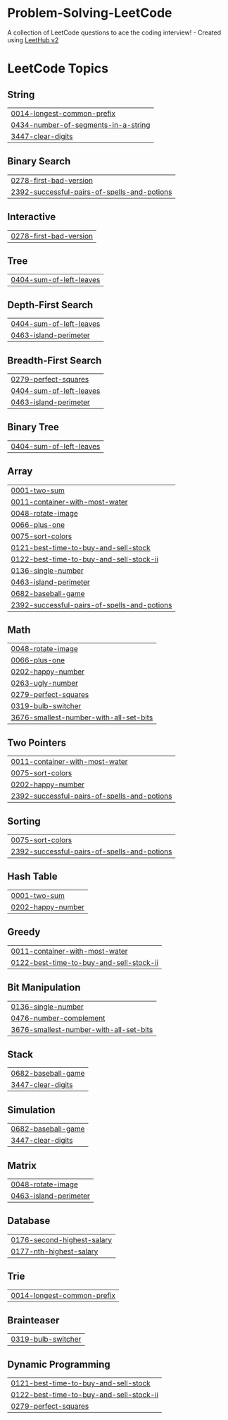 # Problem-Solving-LeetCode
A collection of LeetCode questions to ace the coding interview! - Created using [LeetHub v2](https://github.com/arunbhardwaj/LeetHub-2.0)

<!---LeetCode Topics Start-->
# LeetCode Topics
## String
|  |
| ------- |
| [0014-longest-common-prefix](https://github.com/arcaneteen/Problem-Solving-LeetCode/tree/master/0014-longest-common-prefix) |
| [0434-number-of-segments-in-a-string](https://github.com/arcaneteen/Problem-Solving-LeetCode/tree/master/0434-number-of-segments-in-a-string) |
| [3447-clear-digits](https://github.com/arcaneteen/Problem-Solving-LeetCode/tree/master/3447-clear-digits) |
## Binary Search
|  |
| ------- |
| [0278-first-bad-version](https://github.com/arcaneteen/Problem-Solving-LeetCode/tree/master/0278-first-bad-version) |
| [2392-successful-pairs-of-spells-and-potions](https://github.com/arcaneteen/Problem-Solving-LeetCode/tree/master/2392-successful-pairs-of-spells-and-potions) |
## Interactive
|  |
| ------- |
| [0278-first-bad-version](https://github.com/arcaneteen/Problem-Solving-LeetCode/tree/master/0278-first-bad-version) |
## Tree
|  |
| ------- |
| [0404-sum-of-left-leaves](https://github.com/arcaneteen/Problem-Solving-LeetCode/tree/master/0404-sum-of-left-leaves) |
## Depth-First Search
|  |
| ------- |
| [0404-sum-of-left-leaves](https://github.com/arcaneteen/Problem-Solving-LeetCode/tree/master/0404-sum-of-left-leaves) |
| [0463-island-perimeter](https://github.com/arcaneteen/Problem-Solving-LeetCode/tree/master/0463-island-perimeter) |
## Breadth-First Search
|  |
| ------- |
| [0279-perfect-squares](https://github.com/arcaneteen/Problem-Solving-LeetCode/tree/master/0279-perfect-squares) |
| [0404-sum-of-left-leaves](https://github.com/arcaneteen/Problem-Solving-LeetCode/tree/master/0404-sum-of-left-leaves) |
| [0463-island-perimeter](https://github.com/arcaneteen/Problem-Solving-LeetCode/tree/master/0463-island-perimeter) |
## Binary Tree
|  |
| ------- |
| [0404-sum-of-left-leaves](https://github.com/arcaneteen/Problem-Solving-LeetCode/tree/master/0404-sum-of-left-leaves) |
## Array
|  |
| ------- |
| [0001-two-sum](https://github.com/arcaneteen/Problem-Solving-LeetCode/tree/master/0001-two-sum) |
| [0011-container-with-most-water](https://github.com/arcaneteen/Problem-Solving-LeetCode/tree/master/0011-container-with-most-water) |
| [0048-rotate-image](https://github.com/arcaneteen/Problem-Solving-LeetCode/tree/master/0048-rotate-image) |
| [0066-plus-one](https://github.com/arcaneteen/Problem-Solving-LeetCode/tree/master/0066-plus-one) |
| [0075-sort-colors](https://github.com/arcaneteen/Problem-Solving-LeetCode/tree/master/0075-sort-colors) |
| [0121-best-time-to-buy-and-sell-stock](https://github.com/arcaneteen/Problem-Solving-LeetCode/tree/master/0121-best-time-to-buy-and-sell-stock) |
| [0122-best-time-to-buy-and-sell-stock-ii](https://github.com/arcaneteen/Problem-Solving-LeetCode/tree/master/0122-best-time-to-buy-and-sell-stock-ii) |
| [0136-single-number](https://github.com/arcaneteen/Problem-Solving-LeetCode/tree/master/0136-single-number) |
| [0463-island-perimeter](https://github.com/arcaneteen/Problem-Solving-LeetCode/tree/master/0463-island-perimeter) |
| [0682-baseball-game](https://github.com/arcaneteen/Problem-Solving-LeetCode/tree/master/0682-baseball-game) |
| [2392-successful-pairs-of-spells-and-potions](https://github.com/arcaneteen/Problem-Solving-LeetCode/tree/master/2392-successful-pairs-of-spells-and-potions) |
## Math
|  |
| ------- |
| [0048-rotate-image](https://github.com/arcaneteen/Problem-Solving-LeetCode/tree/master/0048-rotate-image) |
| [0066-plus-one](https://github.com/arcaneteen/Problem-Solving-LeetCode/tree/master/0066-plus-one) |
| [0202-happy-number](https://github.com/arcaneteen/Problem-Solving-LeetCode/tree/master/0202-happy-number) |
| [0263-ugly-number](https://github.com/arcaneteen/Problem-Solving-LeetCode/tree/master/0263-ugly-number) |
| [0279-perfect-squares](https://github.com/arcaneteen/Problem-Solving-LeetCode/tree/master/0279-perfect-squares) |
| [0319-bulb-switcher](https://github.com/arcaneteen/Problem-Solving-LeetCode/tree/master/0319-bulb-switcher) |
| [3676-smallest-number-with-all-set-bits](https://github.com/arcaneteen/Problem-Solving-LeetCode/tree/master/3676-smallest-number-with-all-set-bits) |
## Two Pointers
|  |
| ------- |
| [0011-container-with-most-water](https://github.com/arcaneteen/Problem-Solving-LeetCode/tree/master/0011-container-with-most-water) |
| [0075-sort-colors](https://github.com/arcaneteen/Problem-Solving-LeetCode/tree/master/0075-sort-colors) |
| [0202-happy-number](https://github.com/arcaneteen/Problem-Solving-LeetCode/tree/master/0202-happy-number) |
| [2392-successful-pairs-of-spells-and-potions](https://github.com/arcaneteen/Problem-Solving-LeetCode/tree/master/2392-successful-pairs-of-spells-and-potions) |
## Sorting
|  |
| ------- |
| [0075-sort-colors](https://github.com/arcaneteen/Problem-Solving-LeetCode/tree/master/0075-sort-colors) |
| [2392-successful-pairs-of-spells-and-potions](https://github.com/arcaneteen/Problem-Solving-LeetCode/tree/master/2392-successful-pairs-of-spells-and-potions) |
## Hash Table
|  |
| ------- |
| [0001-two-sum](https://github.com/arcaneteen/Problem-Solving-LeetCode/tree/master/0001-two-sum) |
| [0202-happy-number](https://github.com/arcaneteen/Problem-Solving-LeetCode/tree/master/0202-happy-number) |
## Greedy
|  |
| ------- |
| [0011-container-with-most-water](https://github.com/arcaneteen/Problem-Solving-LeetCode/tree/master/0011-container-with-most-water) |
| [0122-best-time-to-buy-and-sell-stock-ii](https://github.com/arcaneteen/Problem-Solving-LeetCode/tree/master/0122-best-time-to-buy-and-sell-stock-ii) |
## Bit Manipulation
|  |
| ------- |
| [0136-single-number](https://github.com/arcaneteen/Problem-Solving-LeetCode/tree/master/0136-single-number) |
| [0476-number-complement](https://github.com/arcaneteen/Problem-Solving-LeetCode/tree/master/0476-number-complement) |
| [3676-smallest-number-with-all-set-bits](https://github.com/arcaneteen/Problem-Solving-LeetCode/tree/master/3676-smallest-number-with-all-set-bits) |
## Stack
|  |
| ------- |
| [0682-baseball-game](https://github.com/arcaneteen/Problem-Solving-LeetCode/tree/master/0682-baseball-game) |
| [3447-clear-digits](https://github.com/arcaneteen/Problem-Solving-LeetCode/tree/master/3447-clear-digits) |
## Simulation
|  |
| ------- |
| [0682-baseball-game](https://github.com/arcaneteen/Problem-Solving-LeetCode/tree/master/0682-baseball-game) |
| [3447-clear-digits](https://github.com/arcaneteen/Problem-Solving-LeetCode/tree/master/3447-clear-digits) |
## Matrix
|  |
| ------- |
| [0048-rotate-image](https://github.com/arcaneteen/Problem-Solving-LeetCode/tree/master/0048-rotate-image) |
| [0463-island-perimeter](https://github.com/arcaneteen/Problem-Solving-LeetCode/tree/master/0463-island-perimeter) |
## Database
|  |
| ------- |
| [0176-second-highest-salary](https://github.com/arcaneteen/Problem-Solving-LeetCode/tree/master/0176-second-highest-salary) |
| [0177-nth-highest-salary](https://github.com/arcaneteen/Problem-Solving-LeetCode/tree/master/0177-nth-highest-salary) |
## Trie
|  |
| ------- |
| [0014-longest-common-prefix](https://github.com/arcaneteen/Problem-Solving-LeetCode/tree/master/0014-longest-common-prefix) |
## Brainteaser
|  |
| ------- |
| [0319-bulb-switcher](https://github.com/arcaneteen/Problem-Solving-LeetCode/tree/master/0319-bulb-switcher) |
## Dynamic Programming
|  |
| ------- |
| [0121-best-time-to-buy-and-sell-stock](https://github.com/arcaneteen/Problem-Solving-LeetCode/tree/master/0121-best-time-to-buy-and-sell-stock) |
| [0122-best-time-to-buy-and-sell-stock-ii](https://github.com/arcaneteen/Problem-Solving-LeetCode/tree/master/0122-best-time-to-buy-and-sell-stock-ii) |
| [0279-perfect-squares](https://github.com/arcaneteen/Problem-Solving-LeetCode/tree/master/0279-perfect-squares) |
<!---LeetCode Topics End-->